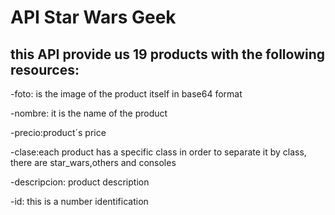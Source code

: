 # API **Star Wars Geek**


## this API provide us 19 products with the following resources:


-foto: is the image of the product itself in base64 format


-nombre: it is the name of the product


-precio:product´s price


-clase:each product has a specific class in order to separate it by class, there are star_wars,others and consoles


-descripcion: product description


-id: this is a number identification 
